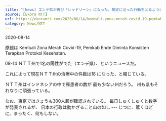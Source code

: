 ```yaml
---
title: "[News] エンデ県が再び「レッドゾーン」になった。規定に沿った行動をとるように指導するべく県政府が要請をうけた "
source: [Ekora NTT]
url: https://ekorantt.com/2020/08/14/kembali-zona-merah-covid-19-pemkab-ende-diminta-konsisten-terapkan-protokol-kesehatan/
category: News/NTT
---
```


2020-08-14

 原題は Kembali Zona Merah Covid-19,
Pemkab Ende Diminta Konsisten Terapkan Protokol Kesehatan.

 08-14 ＮＴＴ州で1名の陽性がでた（エンデ県）、というニュースだ。

これによって現在ＮＴＴ州の治療中の件数は18 になった、と報じている。

ＮＴＴ州はインドネシアの中で罹患者の数が
最も少ない州だろう。
州も県もそれなりに頑張っている。

 なお、東京ではきょうも300人超が確認されている。
毎日しゅくしゅくと数字が発表されるが、
日本の行政は動かざること山の如し ---
じつに、驚くほどに、まったく、何もしない。

